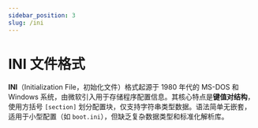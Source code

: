 ```yaml
---
sidebar_position: 3
slug: /ini
---
```


# INI 文件格式

**INI**（Initialization File，初始化文件）格式起源于 1980 年代的 MS-DOS 和 Windows 系统，由微软引入用于存储程序配置信息。其核心特点是**键值对结构**，使用方括号 `[section]` 划分配置块，仅支持字符串类型数据。语法简单无嵌套，适用于小型配置（如 `boot.ini`），但缺乏复杂数据类型和标准化解析库。
